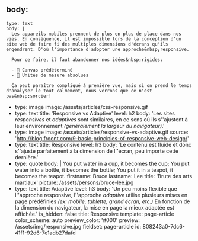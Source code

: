 body:
  -
    type: text
    body: |
      Les appareils mobiles prennent de plus en plus de place dans nos vies. En conséquence, il est impossible lors de la conception d'un site web de faire fi des multiples dimensions d'écrans qu'ils engendrent. D'où l'importance d'adopter une approche&nbsp;responsive.
      
      Pour ce faire, il faut abandonner nos idées&nbsp;rigides:
      
      - 🚫 Canvas prédéterminé
      - 🚫 Unités de mesure absolues
      
      Ça peut paraître compliqué à première vue, mais si on prend le temps d'analyser le tout calmement, nous verrons que ce n'est pas&nbsp;sorcier!
  -
    type: image
    image: /assets/articles/css-responsive.gif
  -
    type: text
    title: 'Responsive vs Adaptive'
    level: h2
    body: 'Les sites _responsives_ et _adaptives_ sont similaires, en ce sens où ils s''ajustent à leur environnement *(généralement la largeur du&nbsp;navigateur)*.'
  -
    type: image
    image: /assets/articles/responsive-vs-adaptive.gif
    source: 'http://blog.froont.com/9-basic-principles-of-responsive-web-design/'
  -
    type: text
    title: Responsive
    level: h3
    body: 'Le contenu est fluide et donc s''ajuste parfaitement à la dimension de l''écran, peu importe cette dernière.'
  -
    type: quote
    body: |
      You put water in a cup, it becomes the cup;
      You put water into a bottle, it becomes the bottle;
      You put it in a teapot, it becomes the teapot.
    firstname: Bruce
    lastname: Lee
    title: 'Brute des arts martiaux'
    picture: /assets/persons/bruce-lee.jpg
  -
    type: text
    title: Adaptive
    level: h3
    body: 'Un peu moins flexible que l''approche responsive, l''approche _adaptive_ utilise plusieurs mises en page prédéfinies *(ex: mobile, tablette, grand écran, etc.)* En fonction de la dimension du navigateur, la mise en page la mieux adaptée est affichée.'
is_hidden: false
title: Responsive
template: page-article
color_scheme: auto
preview_color: '#000'
preview: /assets/img/responsive.jpg
fieldset: page-article
id: 808243a0-7dc6-41f1-92d6-7e1adb27dafd
